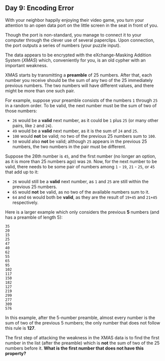 ## Day 9: Encoding Error

With your neighbor happily enjoying their video game, you turn your attention to an open data port on the little screen in the seat in front of you.

Though the port is non-standard, you manage to connect it to your computer through the clever use of several paperclips. Upon connection, the port outputs a series of numbers (your puzzle input).

The data appears to be encrypted with the eXchange-Masking Addition System (_XMAS_) which, conveniently for you, is an old cypher with an important weakness.

XMAS starts by transmitting a **preamble** of 25 numbers. After that, each number you receive should be the sum of any two of the 25 immediately previous numbers. The two numbers will have different values, and there might be more than one such pair.

For example, suppose your preamble consists of the numbers ```1``` through ```25``` in a random order. To be valid, the next number must be the sum of two of those numbers:

* ```26``` would be a **valid** next number, as it could be ```1``` plus ```25``` (or many other pairs, like ```2``` and ```24```).
* ```49``` would be a **valid** next number, as it is the sum of ```24``` and ```25```.
* ```100``` would **not** be valid; no two of the previous 25 numbers sum to ```100```.
* ```50``` would also **not** be valid; although ```25``` appears in the previous 25 numbers, the two numbers in the pair must be different.

Suppose the 26th number is ```45```, and the first number (no longer an option, as it is more than 25 numbers ago) was ```20```. Now, for the next number to be valid, there needs to be some pair of numbers among ```1``` - ```19```, ```21``` - ```25```, or ```45``` that add up to it:

* ```26``` would still be a **valid** next number, as ```1``` and ```25``` are still within the previous 25 numbers.
* ```65``` would **not** be valid, as no two of the available numbers sum to it.
* ```64``` and ```66``` would both be **valid**, as they are the result of ```19+45``` and ```21+45``` respectively.

Here is a larger example which only considers the previous **5** numbers (and has a preamble of length 5):

```
35
20
15
25
47
40
62
55
65
95
102
117
150
182
127
219
299
277
309
576
```

In this example, after the 5-number preamble, almost every number is the sum of two of the previous 5 numbers; the only number that does not follow this rule is **127**.

The first step of attacking the weakness in the XMAS data is to find the first number in the list (after the preamble) which is **not** the sum of two of the 25 numbers before it. **What is the first number that does not have this property?**